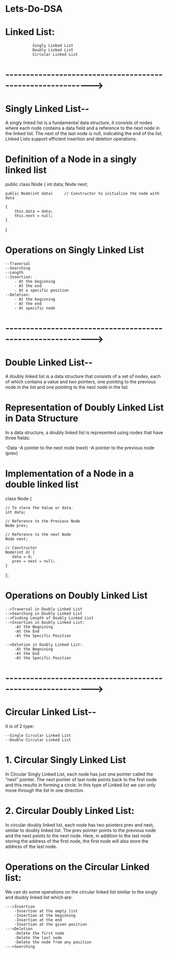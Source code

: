# Lets-Do-DSA

# Linked List:   
                Singly Linked List
                Doubly Linked List
                Circular Linked List

# ----------------------------------------------------------->

# Singly Linked List--
A singly linked list is a fundamental data structure, it consists of nodes where each node contains a data field and a reference to the next node in the linked list. The next of the last node is null, indicating the end of the list. Linked Lists support efficient insertion and deletion operations.

# Definition of a Node in a singly linked list

public class Node {
    int data;
    Node next;

    public Node(int data)     // Constructor to initialize the node with data

    {
        this.data = data;
        this.next = null;
    }
}

# Operations on Singly Linked List
    --Traversal
    --Searching
    --Length
    --Insertion:
        - At the beginning
        - At the end
        - At a specific position
    --Deletion:
        - At the beginning
        - At the end
        - At specific node

# ----------------------------------------------------------->

# Double Linked List--

A doubly linked list is a data structure that consists of a set of nodes, each of which contains a value and two pointers, one pointing to the previous node in the list and one pointing to the next node in the list. 

# Representation of Doubly Linked List in Data Structure

In a data structure, a doubly linked list is represented using nodes that have three fields:

-Data
-A pointer to the next node (next)
-A pointer to the previous node (prev)

# Implementation of a Node in a double linked list

class Node {

    // To store the Value or data.
    int data;

    // Reference to the Previous Node
    Node prev;
  
    // Reference to the next Node
    Node next;
  
    // Constructor
    Node(int d) {
       data = d;
       prev = next = null;      
    }
};

# Operations on Doubly Linked List
    -->Traversal in Doubly Linked List
    -->Searching in Doubly Linked List
    -->Finding Length of Doubly Linked List
    -->Insertion in Doubly Linked List:
        -At the Begnining
        -At the End
        -At the Specific Position
   
    -->Deletion in Doubly Linked List:
        -At the Begnining
        -At the End
        -At the Specific Position

# ----------------------------------------------------------->

# Circular Linked List--

It is of 2 type:

    --Single Circular Linked List
    --Double Circular Linked List

#   1. Circular Singly Linked List

In Circular Singly Linked List, each node has just one pointer called the “next” pointer. The next pointer of last node points back to the first node and this results in forming a circle. In this type of Linked list we can only move through the list in one direction.

#   2. Circular Doubly Linked List:

In circular doubly linked list, each node has two pointers prev and next, similar to doubly linked list. The prev pointer points to the previous node and the next points to the next node. Here, in addition to the last node storing the address of the first node, the first node will also store the address of the last node.

# Operations on the Circular Linked list:

We can do some operations on the circular linked list similar to the singly and doubly linked list which are:

    --->Insertion
        -Insertion at the empty list
        -Insertion at the beginning
        -Insertion at the end
        -Insertion at the given position
    --->Deletion
        -Delete the first node
        -Delete the last node
        -Delete the node from any position
    --->Searching